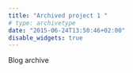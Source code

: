 ```yaml
---
title: "Archived project 1 "
# type: archivetype
date: "2015-06-24T13:50:46+02:00"
disable_widgets: true
---
```

Blog archive

